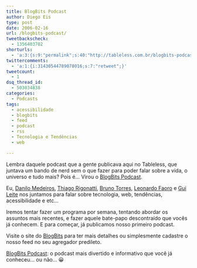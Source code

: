 ```yaml
---
title: BlogBits Podcast
author: Diego Eis
type: post
date: 2006-02-16
url: /blogbits-podcast/
tweetbackscheck:
  - 1356403702
shorturls:
  - 'a:3:{s:9:"permalink";s:40:"http://tableless.com.br/blogbits-podcast";s:7:"tinyurl";s:26:"http://tinyurl.com/3wf5lv2";s:4:"isgd";s:19:"http://is.gd/6c9xhC";}'
twittercomments:
  - 'a:1:{i:31430544789078016;s:7:"retweet";}'
tweetcount:
  - 1
dsq_thread_id:
  - 503034838
categories:
  - Podcasts
tags:
  - acessibilidade
  - blogbits
  - feed
  - podcast
  - rss
  - Tecnologia e Tendências
  - web

---
```

Lembra daquele podcast que a gente publicava aqui no Tableless, que juntava um bando de nerd sem o que fazer para poder falar sobre a vida, o universo e tudo mais? Pois é&#8230; Virou o [BlogBits Podcast][1].

Eu, [Danilo Medeiros][2], [Thiago Rigonatti][3], [Bruno Torres][4], [Leonardo Faoro][5] e [Gui Leite][6] nos juntamos para falar sobre tecnologia, web, tendências, acessibilidade e etc&#8230;
  
Iremos tentar fazer um programa por semana, tentando abordar os assuntos mais recentes, e fazer aquele bate-papo descontraído que vocês já conhecem. E para começar, já publicamos nosso primeiro podcast.

Visite o site do [BlogBits][1] para ter mais detalhes ou simplesmente cadastre o nosso feed no seu agregador predileto.

[BlogBits Podcast][1]: o podcast mais divertido e informativo que você já conheceu&#8230; ou não&#8230; 😀

 [1]: http://www.blogbits.com.br/
 [2]: http://www.digitalminds.com.br/
 [3]: http://www.mobilelife.com.br
 [4]: http://brunotorres.net/
 [5]: http://meiobit.com
 [6]: http://guileite.com/